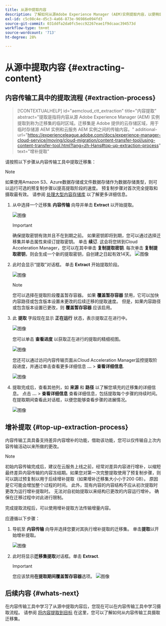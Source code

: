 ```yaml
---
title: 从源中提取内容
description: 了解如何从源Adobe Experience Manager (AEM)实例提取内容，以便稍后将其传输到Cloud ServiceAEM实例。
exl-id: c5c08c4e-d5c3-4a66-873e-96986e094fd3
source-git-commit: 031ddfa2da0fc5ecc92267eae1f9dcaac394573d
workflow-type: tm+mt
source-wordcount: '713'
ht-degree: 28%

---
```


# 从源中提取内容 {#extracting-content}

## 内容传输工具中的提取流程 {#extraction-process}

>[!CONTEXTUALHELP]
>id="aemcloud_ctt_extraction"
>title="内容提取"
>abstract="提取是指将内容从源 Adobe Experience Manager (AEM) 实例提取到称为迁移集的临时区域。迁移集是 Adobe 提供的云存储区域，用于临时存储源 AEM 实例和云服务 AEM 实例之间的传输内容。"
>additional-url="https://experienceleague.adobe.com/docs/experience-manager-cloud-service/moving/cloud-migration/content-transfer-tool/using-content-transfer-tool.html?lang=zh-Hans#top-up-extraction-process" text="增补提取"


请按照以下步骤从内容传输工具中提取迁移集：

>[!NOTE]
>如果使用Amazon S3、Azure数据存储或文件数据存储作为数据存储类型，则可以运行可选的预复制步骤以提高提取阶段的速度。 预复制步骤对首次完全提取和摄取最有效。 请参阅 [处理大型内容存储库](/help/journey-migration/content-transfer-tool/using-content-transfer-tool/handling-large-content-repositories.md) 以了解更多详细信息。

1. 从中选择一个迁移集 **内容传输** 向导并单击 **Extract** 以开始提取。

   ![图像](/help/journey-migration/content-transfer-tool/assets-ctt/cttcam12.png)

   >[!IMPORTANT]
   >
   >确保提取密钥有效并且不在到期之前。 如果密钥即将到期，您可以通过选择迁移集并单击属性来续订提取密钥。 单击 **续订**. 这会将您转到Cloud Acceleration Manager，您可以在其中单击 **复制提取密钥**. 每次单击 **复制提取密钥**，则会生成一个新的提取密钥，自创建之日起有效14天。
   >![图像](/help/journey-migration/content-transfer-tool/assets-ctt/cttcam13.png)

1. 此时会显示“提取”对话框。 单击 **Extract** 开始提取阶段。

   ![图像](/help/journey-migration/content-transfer-tool/assets-ctt/cttcam14b.png)

   >[!NOTE]
   >您可以选择在提取阶段覆盖暂存容器。 如果 **覆盖暂存容器** 禁用，它可以加快内容路径或包含版本设置未更改的后续迁移的提取速度。 但是，如果内容路径或包含版本设置已更改，则 **覆盖暂存容器** 应该启用。

1. 此 **提取** 字段现在显示 **正在运行** 状态，表示提取正在进行中。

   ![图像](/help/journey-migration/content-transfer-tool/assets-ctt/cttcam15.png)

   您可以单击 **查看进度** 以获取正在进行的提取的精细视图。

   ![图像](/help/journey-migration/content-transfer-tool/assets-ctt/cttcam16.png)

   您还可以通过访问内容传输页面从Cloud Acceleration Manager监控提取阶段进度，并通过单击查看更多详细信息 **...** > **查看详细信息**.

   ![图像](/help/journey-migration/content-transfer-tool/assets-ctt/cttcam17.png)

1. 提取完成后，查看其他列，如 **来源** 和 **路径** 以了解您填充的迁移集的详细信息。 点击 **...** > **查看详细信息** 查看详细信息，包括提取每个步骤的持续时间。 在提取期间查看此对话框，以便您能够查看步骤的进展情况。

   ![图像](/help/journey-migration/content-transfer-tool/assets-ctt/cttcam18b.png)


## 增补提取 {#top-up-extraction-process}

内容传输工具具备支持差异内容增补的功能，借助该功能，您可以仅传输自上次内容传输活动以来所做的更改。

>[!NOTE]
>初始内容传输完成后，建议在云服务上线之前，经常对差异内容进行增补，以缩短最终差异内容传输的内容冻结期。如果您对第一次完整提取使用了预复制步骤，则可以跳过预复制以用于后续增补提取（如果增补迁移集大小小于200 GB）。 原因是它可能会增加整个过程的时间。
>此外，现有内容的内容结构不应从初次提取时更改为运行增补提取时。 无法对自初始提取以来结构已更改的内容运行增补。 确保在迁移过程中对此进行限制。

完成提取流程后，可以使用增补提取方法传输增量内容。

应遵循以下步骤：

1. 导航至 **内容传输** 向导并选择您要对其执行增补提取的迁移集。 单击&#x200B;**提取**&#x200B;以开始增补提取。

   ![图像](/help/journey-migration/content-transfer-tool/assets-ctt/cttcam19.png)

1. 此时将显示&#x200B;**迁移集提取**&#x200B;对话框。单击 **Extract**.

   >[!IMPORTANT]
   >您应该禁用&#x200B;**在提取期间覆盖暂存容器**选项。
   >![图像](/help/journey-migration/content-transfer-tool/assets-ctt/cttcam20.png)


## 后续内容 {#whats-next}

在内容传输工具中学习了从源中提取内容后，您现在可以在内容传输工具中学习摄取流程。 请参阅 [将内容提取到目标](/help/journey-migration/content-transfer-tool/using-content-transfer-tool/ingesting-content.md) 在这里，您可以了解如何从内容传输工具摄取迁移集。
